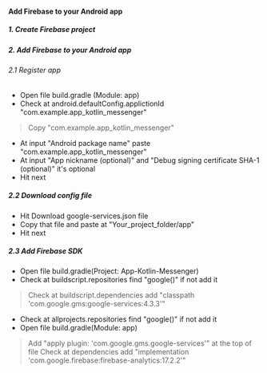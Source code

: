 #### Add Firebase to your Android app
##### 1. Create Firebase project
##### 2. Add Firebase to your Android app
###### 2.1 Register app
* Open file build.gradle (Module: app)
* Check at android.defaultConfig.applictionId "com.example.app_kotlin_messenger"
>Copy "com.example.app_kotlin_messenger" 
* At input "Android package name" paste "com.example.app_kotlin_messenger"
* At input "App nickname (optional)" and "Debug signing certificate SHA-1 (optional)" it's optional
* Hit next
##### 2.2 Download config file
* Hit Download google-services.json file
* Copy that file and paste at "Your_project_folder/app"
* Hit next
##### 2.3 Add Firebase SDK
* Open file build.gradle(Project: App-Kotlin-Messenger)
* Check at buildscript.repositories find "google()" if not add it
>Check at buildscript.dependencies add "classpath 'com.google.gms:google-services:4.3.3'"
* Check at allprojects.repositories find "google()" if not add it
* Open file build.gradle(Module: app)
>Add "apply plugin: 'com.google.gms.google-services'" at the top of file
>Check at dependencies add "implementation 'com.google.firebase:firebase-analytics:17.2.2'"
